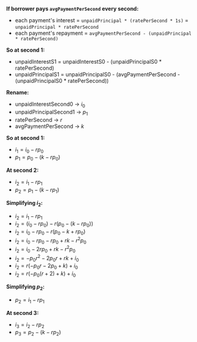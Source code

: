 **If borrower pays `avgPaymentPerSecond` every second:**
- each payment's interest = `unpaidPrincipal * (ratePerSecond * 1s)` = `unpaidPrincipal * ratePerSecond`
- each payment's repayment = `avgPaymentPerSecond - (unpaidPrincipal * ratePerSecond)`

**So at second 1:**
- unpaidInterestS1 = unpaidInterestS0 - (unpaidPrincipalS0 * ratePerSecond)
- unpaidPrincipalS1 = unpaidPrincipalS0 - (avgPaymentPerSecond - (unpaidPrincipalS0 * ratePerSecond))

**Rename:**
- unpaidInterestSecond0 -> $i_0$
- unpaidPrincipalSecond1 -> $p_1$
- ratePerSecond -> $r$
- avgPaymentPerSecond -> $k$

**So at second 1:**
- $i_1 = i_0 - rp_0$
- $p_1 = p_0 - (k - rp_0)$

**At second 2:**
- $i_2 = i_1 - rp_1$
- $p_2 = p_1 - (k - rp_1)$

**Simplifying $i_2$:**
- $i_2 = i_1 - rp_1$
- $i_2 = (i_0 - rp_0) - r(p_0 - (k - rp_0))$
- $i_2 = i_0 - rp_0 - r(p_0  -k + rp_0)$
- $i_2 = i_0 - rp_0 -rp_0  +rk - r^2p_0$
- $i_2 = i_0 - 2rp_0  +rk - r^2p_0$
- $i_2 = -p_0r^2-2p_0r+rk+i_0$
- $i_2 = r(-p_0r-2p_0+k)+i_0$
- $i_2 = r(-p_0(r+2)+k)+i_0$

**Simplifying $p_2$:**
- $p_2 = i_1 - rp_1$

**At second 3:**
- $i_3 = i_2 - rp_2$
- $p_3 = p_2 - (k - rp_2)$

